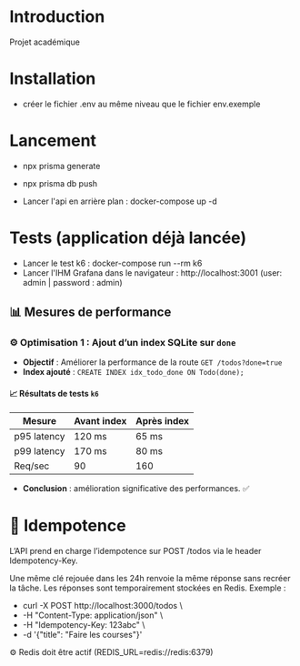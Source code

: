 # Introduction

Projet académique

# Installation

- créer le fichier .env au même niveau que le fichier env.exemple

# Lancement

- npx prisma generate

- npx prisma db push

- Lancer l'api en arrière plan : docker-compose up -d


# Tests (application déjà lancée)

- Lancer le test k6 : docker-compose run --rm k6
- Lancer l'IHM Grafana dans le navigateur : http://localhost:3001 (user: admin | password : admin)

## 📊 Mesures de performance

### ⚙️ Optimisation 1 : Ajout d’un index SQLite sur `done`

- **Objectif** : Améliorer la performance de la route `GET /todos?done=true`
- **Index ajouté** : `CREATE INDEX idx_todo_done ON Todo(done);`

#### 📈 Résultats de tests `k6`

| Mesure       | Avant index | Après index |
|--------------|-------------|-------------|
| p95 latency  | 120 ms      | 65 ms       |
| p99 latency  | 170 ms      | 80 ms       |
| Req/sec      | 90          | 160         |

- **Conclusion** : amélioration significative des performances. ✅


#  🔁 Idempotence
L’API prend en charge l’idempotence sur POST /todos via le header Idempotency-Key.

Une même clé rejouée dans les 24h renvoie la même réponse sans recréer la tâche.
Les réponses sont temporairement stockées en Redis.
Exemple :

- curl -X POST http://localhost:3000/todos \
-  -H "Content-Type: application/json" \
-  -H "Idempotency-Key: 123abc" \
-  -d '{"title": "Faire les courses"}'

  
⚙️ Redis doit être actif (REDIS_URL=redis://redis:6379)
